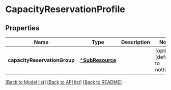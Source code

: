 # CapacityReservationProfile


## Properties
Name | Type | Description | Notes
------------ | ------------- | ------------- | -------------
**capacityReservationGroup** | [***SubResource**](SubResource.md) |  | [optional] [default to nothing]


[[Back to Model list]](../README.md#models) [[Back to API list]](../README.md#api-endpoints) [[Back to README]](../README.md)


